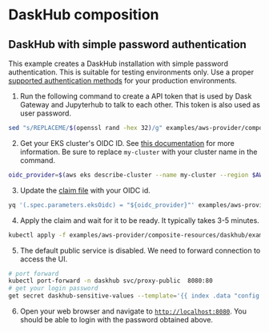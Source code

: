 # DaskHub composition

## DaskHub with simple password authentication

This example creates a DaskHub installation with simple password authentication. This is suitable for testing environments only. Use a proper [supported authentication methods](https://jupyterhub.readthedocs.io/en/stable/tutorial/getting-started/authenticators-users-basics.html) for your production environments. 

1. Run the following command to create a API token that is used by Dask Gateway and Jupyterhub to talk to each other. This token is also used as user password.

```bash
sed "s/REPLACEME/$(openssl rand -hex 32)/g" examples/aws-provider/composite-resources/daskhub/daskhub-sensitive.yaml | kubectl apply -f -
```

2. Get your EKS cluster's OIDC ID. See [this documentation](https://docs.aws.amazon.com/eks/latest/userguide/associate-service-account-role.html) for more information. Be sure to replace `my-cluster` with your cluster name in the command.

```bash
oidc_provider=$(aws eks describe-cluster --name my-cluster --region $AWS_REGION --query "cluster.identity.oidc.issuer" --output text | sed -e "s/^https:\/\///")
```

3. Update the [claim file](./example-dask-hub-password.yaml) with your OIDC id.

```bash
yq '(.spec.parameters.eksOidc) = "${oidc_provider}"' examples/aws-provider/composite-resources/daskhub/example-dask-hub-password.yaml
```

4. Apply the claim and wait for it to be ready. It typically takes 3-5 minutes.

```bash
kubectl apply -f examples/aws-provider/composite-resources/daskhub/example-dask-hub-password.yaml
```

5. The default public service is disabled. We need to forward connection to access the UI.

```bash
# port forward
kubectl port-forward -n daskhub svc/proxy-public  8080:80
# get your login password
get secret daskhub-sensitive-values --template='{{ index .data "config.yaml" | base64decode}}' | yq '.jupyterhub.hub.services.dask-gateway.apiToken'
```

6. Open your web browser and navigate to [`http://localhost:8080`](http://localhost:8080). You should be able to login with the password obtained above.


